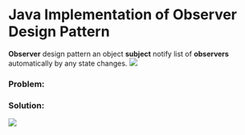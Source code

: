 # Java Implementation of Observer Design Pattern

**Observer** design pattern an object **subject** notify list of **observers** automatically by any state changes.
![](https://github.com/shamy1st/design-pattern-observer-java/blob/main/observer-uml.png)
### Problem: 

### Solution:
![](https://github.com/shamy1st/design-pattern-observer-java/blob/main/observer-solution-uml.png)
